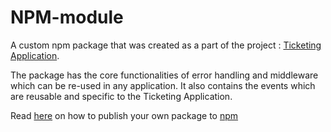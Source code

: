 # NPM-module

A custom npm package that was created as a part of the project : [Ticketing Application](https://github.com/neontvn/TicketingApp).

The package has the core functionalities of error handling and middleware which can be re-used in any application. It also contains the events which are reusable and specific to the Ticketing Application.

Read [here](https://medium.com/@bretcameron/how-to-publish-your-first-npm-package-b224296fc57b) on how to publish your own package to [npm](https://www.npmjs.com/)